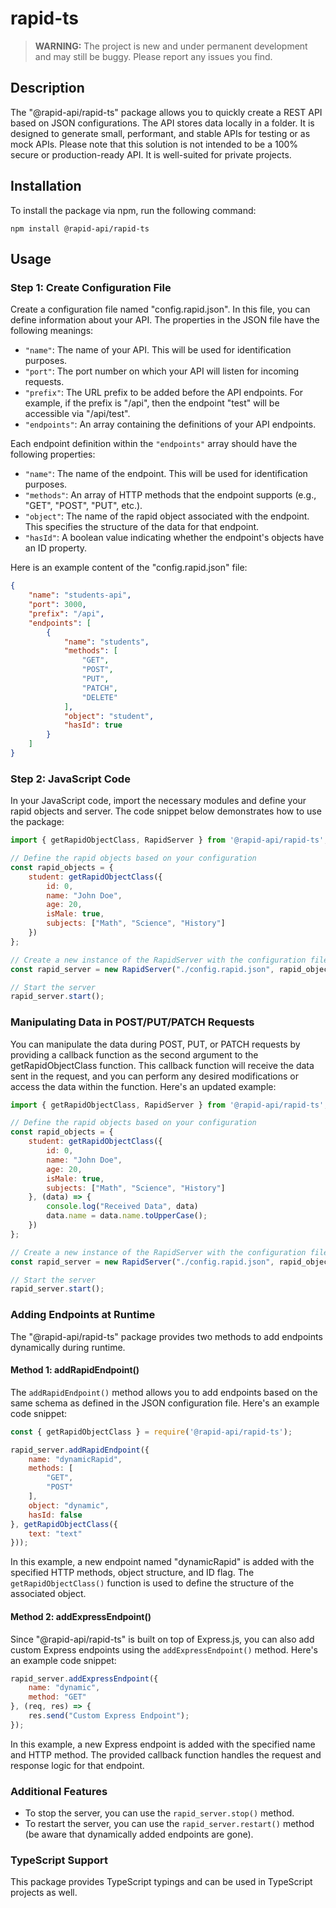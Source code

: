 # rapid-ts

> **WARNING:**
> The project is new and under permanent development and may still be buggy. Please report any issues you find.

## Description

The "@rapid-api/rapid-ts" package allows you to quickly create a REST API based on JSON configurations. The API stores data locally in a folder. It is designed to generate small, performant, and stable APIs for testing or as mock APIs. Please note that this solution is not intended to be a 100% secure or production-ready API. It is well-suited for private projects.

## Installation

To install the package via npm, run the following command:

```shell
npm install @rapid-api/rapid-ts
```

## Usage

### Step 1: Create Configuration File

Create a configuration file named "config.rapid.json". In this file, you can define information about your API. The properties in the JSON file have the following meanings:

- `"name"`: The name of your API. This will be used for identification purposes.
- `"port"`: The port number on which your API will listen for incoming requests.
- `"prefix"`: The URL prefix to be added before the API endpoints. For example, if the prefix is "/api", then the endpoint "test" will be accessible via "/api/test".
- `"endpoints"`: An array containing the definitions of your API endpoints.

Each endpoint definition within the `"endpoints"` array should have the following properties:

- `"name"`: The name of the endpoint. This will be used for identification purposes.
- `"methods"`: An array of HTTP methods that the endpoint supports (e.g., "GET", "POST", "PUT", etc.).
- `"object"`: The name of the rapid object associated with the endpoint. This specifies the structure of the data for that endpoint.
- `"hasId"`: A boolean value indicating whether the endpoint's objects have an ID property.

Here is an example content of the "config.rapid.json" file:

```json
{
    "name": "students-api",
    "port": 3000,
    "prefix": "/api",
    "endpoints": [
        {
            "name": "students",
            "methods": [
                "GET",
                "POST",
                "PUT",
                "PATCH",
                "DELETE"
            ],
            "object": "student",
            "hasId": true
        }
    ]
}
```

### Step 2: JavaScript Code

In your JavaScript code, import the necessary modules and define your rapid objects and server. The code snippet below demonstrates how to use the package:

```javascript
import { getRapidObjectClass, RapidServer } from '@rapid-api/rapid-ts';

// Define the rapid objects based on your configuration
const rapid_objects = {
    student: getRapidObjectClass({
        id: 0,
        name: "John Doe",
        age: 20,
        isMale: true,
        subjects: ["Math", "Science", "History"]
    })
};

// Create a new instance of the RapidServer with the configuration file and rapid objects
const rapid_server = new RapidServer("./config.rapid.json", rapid_objects);

// Start the server
rapid_server.start();
```

### Manipulating Data in POST/PUT/PATCH Requests
You can manipulate the data during POST, PUT, or PATCH requests by providing a callback function as the second argument to the getRapidObjectClass function. This callback function will receive the data sent in the request, and you can perform any desired modifications or access the data within the function. Here's an updated example:

```javascript
import { getRapidObjectClass, RapidServer } from '@rapid-api/rapid-ts';

// Define the rapid objects based on your configuration
const rapid_objects = {
    student: getRapidObjectClass({
        id: 0,
        name: "John Doe",
        age: 20,
        isMale: true,
        subjects: ["Math", "Science", "History"]
    }, (data) => {
        console.log("Received Data", data)
        data.name = data.name.toUpperCase();
    })
};

// Create a new instance of the RapidServer with the configuration file and rapid objects
const rapid_server = new RapidServer("./config.rapid.json", rapid_objects);

// Start the server
rapid_server.start();
```

### Adding Endpoints at Runtime

The "@rapid-api/rapid-ts" package provides two methods to add endpoints dynamically during runtime.

#### Method 1: addRapidEndpoint()

The `addRapidEndpoint()` method allows you to add endpoints based on the same schema as defined in the JSON configuration file. Here's an example code snippet:

```javascript
const { getRapidObjectClass } = require('@rapid-api/rapid-ts');

rapid_server.addRapidEndpoint({
    name: "dynamicRapid",
    methods: [
        "GET",
        "POST"
    ],
    object: "dynamic",
    hasId: false
}, getRapidObjectClass({
    text: "text"
}));
```

In this example, a new endpoint named "dynamicRapid" is added with the specified HTTP methods, object structure, and ID flag. The `getRapidObjectClass()` function is used to define the structure of the associated object.

#### Method 2: addExpressEndpoint()

Since "@rapid-api/rapid-ts" is built on top of Express.js, you can also add custom Express endpoints using the `addExpressEndpoint()` method. Here's an example code snippet:

```javascript
rapid_server.addExpressEndpoint({
    name: "dynamic",
    method: "GET"
}, (req, res) => {
    res.send("Custom Express Endpoint");
});
```

In this example, a new Express endpoint is added with the specified name and HTTP method. The provided callback function handles the request and response logic for that endpoint.

### Additional Features

- To stop the server, you can use the `rapid_server.stop()` method.
- To restart the server, you can use the `rapid_server.restart()` method (be aware that dynamically added endpoints are gone).

### TypeScript Support

This package provides TypeScript typings and can be used in TypeScript projects as well.
